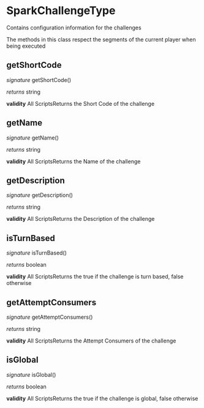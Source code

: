 # SparkChallengeType

Contains configuration information for the challenges

The methods in this class respect the segments of the current player when being executed



## getShortCode
_signature_ getShortCode()</p>
_returns_ string</p>
<b>validity</b> All ScriptsReturns the Short Code of the challenge

## getName
_signature_ getName()</p>
_returns_ string</p>
<b>validity</b> All ScriptsReturns the Name of the challenge

## getDescription
_signature_ getDescription()</p>
_returns_ string</p>
<b>validity</b> All ScriptsReturns the Description of the challenge

## isTurnBased
_signature_ isTurnBased()</p>
_returns_ boolean</p>
<b>validity</b> All ScriptsReturns the true if the challenge is turn based, false otherwise

## getAttemptConsumers
_signature_ getAttemptConsumers()</p>
_returns_ string</p>
<b>validity</b> All ScriptsReturns the Attempt Consumers of the challenge

## isGlobal
_signature_ isGlobal()</p>
_returns_ boolean</p>
<b>validity</b> All ScriptsReturns the true if the challenge is global, false otherwise

